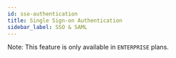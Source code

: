 ```yaml
---
id: sso-authentication
title: Single Sign-on Authentication
sidebar_label: SSO & SAML
---
```


Note: This feature is only available in `ENTERPRISE` plans. 
